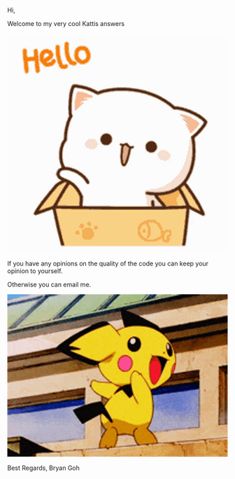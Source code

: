 Hi, 

Welcome to my very cool Kattis answers

![Moving Animation](resources/hello-cute-cat-box-kns8e4qa95ne2tnv.gif)

If you have any opinions on the quality of the code you can keep your opinion to yourself.

Otherwise you can email me.

![Moving Animation](resources/pokemon-funny-anime-pichu-butt-slap-1ofphbqkmajq6ppn.gif)

Best Regards,
Bryan Goh

